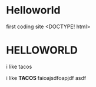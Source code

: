 # Helloworld
first coding site
<DOCTYPE! html>
<h1> HELLOWORLD</h1>
<p> i like tacos</p>
<p> i like <strong> TACOS </strong>
faioajsdfoapjdf
asdf